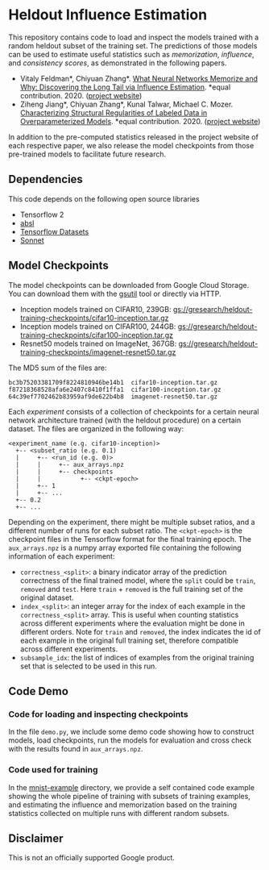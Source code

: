 # Heldout Influence Estimation

This repository contains code to load and inspect the models trained with a random heldout
subset of the training set. The predictions of those models can be used to estimate useful
statistics such as *memorization*, *influence*, and *consistency scores*, as demonstrated
in the following papers.

* Vitaly Feldman*, Chiyuan Zhang*.
  [What Neural Networks Memorize and Why: Discovering the Long Tail via Influence Estimation](https://arxiv.org/abs/2008.03703). *equal contribution. 2020.
  ([project website](https://pluskid.github.io/influence-memorization/))
* Ziheng Jiang*, Chiyuan Zhang*, Kunal Talwar, Michael C. Mozer.
  [Characterizing Structural Regularities of Labeled Data in Overparameterized Models](https://arxiv.org/abs/2002.03206). *equal contribution. 2020.
  ([project website](https://pluskid.github.io/structural-regularity/))

In addition to the pre-computed statistics released in the project website of each respective paper,
we also release the model checkpoints from those pre-trained models to facilitate future research.

## Dependencies

This code depends on the following open source libraries

* Tensorflow 2
* [absl](https://pypi.org/project/absl-py/)
* [Tensorflow Datasets](https://www.tensorflow.org/datasets)
* [Sonnet](https://github.com/deepmind/sonnet)

## Model Checkpoints

The model checkpoints can be downloaded from Google Cloud Storage. You can download them with the
[gsutil](https://cloud.google.com/storage/docs/gsutil) tool or directly via HTTP.

- Inception models trained on CIFAR10, 239GB: [gs://gresearch/heldout-training-checkpoints/cifar10-inception.tar.gz](http://storage.googleapis.com/gresearch/heldout-training-checkpoints/cifar10-inception.tar.gz)
- Inception models trained on CIFAR100, 244GB: [gs://gresearch/heldout-training-checkpoints/cifar100-inception.tar.gz](http://storage.googleapis.com/gresearch/heldout-training-checkpoints/cifar100-inception.tar.gz)
- Resnet50 models trained on ImageNet, 367GB: [gs://gresearch/heldout-training-checkpoints/imagenet-resnet50.tar.gz](http://storage.googleapis.com/gresearch/heldout-training-checkpoints/imagenet-resnet50.tar.gz)

The MD5 sum of the files are:

```
bc3b75203381709f8224810946be14b1  cifar10-inception.tar.gz
f87218368528afa6e2407c8410f1ffa1  cifar100-inception.tar.gz
64c39ef7702462b83959af9de622b4b8  imagenet-resnet50.tar.gz
```

Each *experiment* consists of a collection of checkpoints for a certain neural network architecture
trained (with the heldout procedure) on a certain dataset. The files are organized in the following way:

```
<experiment_name (e.g. cifar10-inception)>
  +-- <subset_ratio (e.g. 0.1)
  |     +-- <run_id (e.g. 0)>
  |     |     +-- aux_arrays.npz
  |     |     +-- checkpoints
  |     |           +-- <ckpt-epoch>
  |     +-- 1
  |     +-- ...
  +-- 0.2
  +-- ...
```

Depending on the experiment, there might be multiple subset ratios, and a different number
of runs for each subset ratio. The `<ckpt-epoch>` is the checkpoint files in the Tensorflow
format for the final training epoch. The `aux_arrays.npz` is a numpy array exported file
containing the following information of each experiment:

- `correctness_<split>`: a binary indicator array of the prediction correctness of the final
  trained model, where the `split` could be `train`, `removed` and `test`. Here `train` + `removed`
  is the full training set of the original dataset.
- `index_<split>`: an integer array for the index of each example in the `correctness_<split>` array.
  This is useful when counting statistics across different experiments where the evaluation might
  be done in different orders. Note for `train` and `removed`, the index indicates the id of each
  example in the original full training set, therefore compatible across different experiments.
- `subsample_idx`: the list of indices of examples from the original training set that is
  selected to be used in this run.


## Code Demo

### Code for loading and inspecting checkpoints

In the file `demo.py`, we include some demo code showing how to construct models, load checkpoints,
run the models for evaluation and cross check with the results found in `aux_arrays.npz`.

### Code used for training

In the [mnist-example](mnist-example) directory, we provide a self contained code example showing
the whole pipeline of training with subsets of training examples, and estimating the influence and
memorization based on the training statistics collected on multiple runs with different random subsets.

## Disclaimer

This is not an officially supported Google product.
